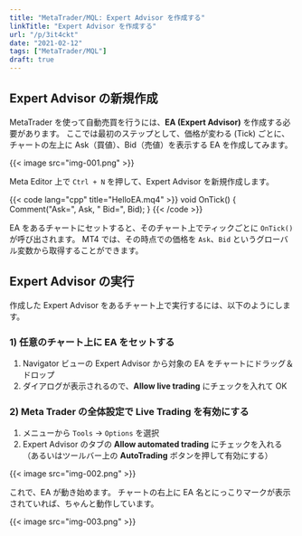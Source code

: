 ```yaml
---
title: "MetaTrader/MQL: Expert Advisor を作成する"
linkTitle: "Expert Advisor を作成する"
url: "/p/3it4ckt"
date: "2021-02-12"
tags: ["MetaTrader/MQL"]
draft: true
---
```


Expert Advisor の新規作成
----

MetaTrader を使って自動売買を行うには、__EA (Expert Advisor)__ を作成する必要があります。
ここでは最初のステップとして、価格が変わる (Tick) ごとに、チャートの左上に Ask（買値）、Bid（売値）を表示する EA を作成してみます。　

{{< image src="img-001.png" >}}

Meta Editor 上で `Ctrl + N` を押して、Expert Advisor を新規作成します。

{{< code lang="cpp" title="HelloEA.mq4" >}}
void OnTick() {
    Comment("Ask=", Ask, " Bid=", Bid);
}
{{< /code >}}

EA をあるチャートにセットすると、そのチャート上でティックごとに `OnTick()` が呼び出されます。
MT4 では、その時点での価格を `Ask`、`Bid` というグローバル変数から取得することができます。


Expert Advisor の実行
----

作成した Expert Advisor をあるチャート上で実行するには、以下のようにします。

### 1) 任意のチャート上に EA をセットする

1. Navigator ビューの Expert Advisor から対象の EA をチャートにドラッグ＆ドロップ
2. ダイアログが表示されるので、__Allow live trading__ にチェックを入れて OK

### 2) Meta Trader の全体設定で Live Trading を有効にする

1. メニューから `Tools` → `Options` を選択
2. Expert Advisor のタブの __Allow automated trading__ にチェックを入れる（あるいはツールバー上の __AutoTrading__ ボタンを押して有効にする）

{{< image src="img-002.png" >}}

これで、EA が動き始めます。
チャートの右上に EA 名とにっこりマークが表示されていれば、ちゃんと動作しています。

{{< image src="img-003.png" >}}

